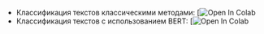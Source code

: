 * Классификация текстов классическими методами: [![Open In Colab](https://colab.research.google.com/github/girafe-ai/natural-language-processing/blob/25s_mipt/homeworks/hw03_text_classification/assignment_classic_text_classification.ipynb)
* Классификация текстов с использованием BERT: [![Open In Colab](https://colab.research.google.com/github/girafe-ai/natural-language-processing/blob/25s_mipt/homeworks/hw03_text_classification/assignment_bert_for_text_classification.ipynb)
